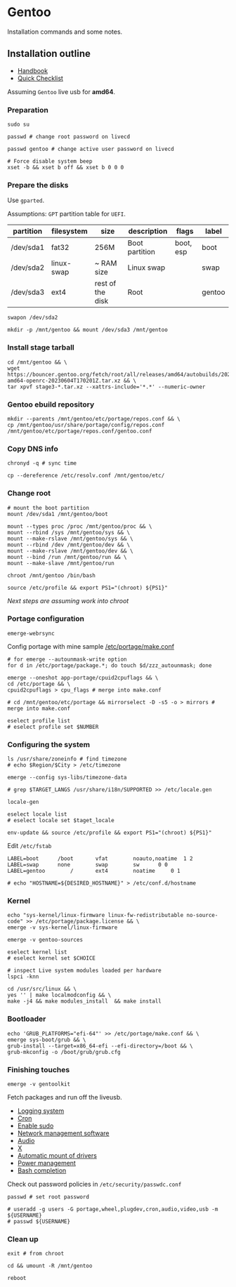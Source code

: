# Gentoo

Installation commands and some notes.

## Installation outline

- [Handbook](https://wiki.gentoo.org/wiki/Handbook:AMD64)
- [Quick Checklist](https://wiki.gentoo.org/wiki/Quick_Installation_Checklist)

Assuming `Gentoo` live usb for **amd64**.

### Preparation

```
sudo su
```

```
passwd # change root password on livecd
```

```
passwd gentoo # change active user password on livecd
```

```
# Force disable system beep
xset -b && xset b off && xset b 0 0 0
```

### Prepare the disks

Use `gparted`.

Assumptions: `GPT` partition table for `UEFI`.

| partition | filesystem | size             | description    | flags | label |
|-----------|------------|------------------|----------------|-------|-------|
| /dev/sda1 | fat32      | 256M             | Boot partition | boot, esp | boot |
| /dev/sda2 | linux-swap | ~ RAM size       | Linux swap     |       | swap |
| /dev/sda3 | ext4       | rest of the disk | Root           |       | gentoo |

```
swapon /dev/sda2
```

```
mkdir -p /mnt/gentoo && mount /dev/sda3 /mnt/gentoo
```

### Install stage tarball

```
cd /mnt/gentoo && \
wget https://bouncer.gentoo.org/fetch/root/all/releases/amd64/autobuilds/20230604T170201Z/stage3-amd64-openrc-20230604T170201Z.tar.xz && \
tar xpvf stage3-*.tar.xz --xattrs-include='*.*' --numeric-owner
```

### Gentoo ebuild repository

```
mkdir --parents /mnt/gentoo/etc/portage/repos.conf && \
cp /mnt/gentoo/usr/share/portage/config/repos.conf /mnt/gentoo/etc/portage/repos.conf/gentoo.conf
```

### Copy DNS info

```
chronyd -q # sync time
```

```
cp --dereference /etc/resolv.conf /mnt/gentoo/etc/
```

### Change root

```
# mount the boot partition
mount /dev/sda1 /mnt/gentoo/boot
```

```
mount --types proc /proc /mnt/gentoo/proc && \
mount --rbind /sys /mnt/gentoo/sys && \
mount --make-rslave /mnt/gentoo/sys && \
mount --rbind /dev /mnt/gentoo/dev && \
mount --make-rslave /mnt/gentoo/dev && \
mount --bind /run /mnt/gentoo/run && \
mount --make-slave /mnt/gentoo/run
```

```
chroot /mnt/gentoo /bin/bash
```

```
source /etc/profile && export PS1="(chroot) ${PS1}"
```

_Next steps are assuming work into chroot_

### Portage configuration

```
emerge-webrsync
```

Config portage with mine sample [/etc/portage/make.conf](src/make.conf)

```
# for emerge --autounmask-write option
for d in /etc/portage/package.*; do touch $d/zzz_autounmask; done
```

```
emerge --oneshot app-portage/cpuid2cpuflags && \
cd /etc/portage && \
cpuid2cpuflags > cpu_flags # merge into make.conf
```

```
# cd /mnt/gentoo/etc/portage && mirrorselect -D -s5 -o > mirrors # merge into make.conf
```

```
eselect profile list
# eselect profile set $NUMBER
```

### Configuring the system

```
ls /usr/share/zoneinfo # find timezone
# echo $Region/$City > /etc/timezone
```

```
emerge --config sys-libs/timezone-data
```

```
# grep $TARGET_LANGS /usr/share/i18n/SUPPORTED >> /etc/locale.gen
```

```
locale-gen
```

```
eselect locale list
# eselect locale set $taget_locale
```

```
env-update && source /etc/profile && export PS1="(chroot) ${PS1}"
```

Edit `/etc/fstab`

```
LABEL=boot		/boot		vfat		noauto,noatime	1 2
LABEL=swap		none		swap		sw		0 0
LABEL=gentoo		/		ext4		noatime		0 1
```

```
# echo "HOSTNAME=${DESIRED_HOSTNAME}" > /etc/conf.d/hostname
```

### Kernel

```
echo "sys-kernel/linux-firmware linux-fw-redistributable no-source-code" >> /etc/portage/package.license && \
emerge -v sys-kernel/linux-firmware
```

```
emerge -v gentoo-sources
```

```
eselect kernel list
# eselect kernel set $CHOICE
```

```
# inspect Live system modules loaded per hardware
lspci -knn
```

```
cd /usr/src/linux && \
yes '' | make localmodconfig && \
make -j4 && make modules_install  && make install
```

### Bootloader

```
echo 'GRUB_PLATFORMS="efi-64"' >> /etc/portage/make.conf && \
emerge sys-boot/grub && \
grub-install --target=x86_64-efi --efi-directory=/boot && \
grub-mkconfig -o /boot/grub/grub.cfg
```

### Finishing touches

```
emerge -v gentoolkit
```

Fetch packages and run off the liveusb.

- [Logging system](src/logger.md)
- [Cron](src/cron.md)
- [Enable sudo](src/sudo.md)
- [Network management software](src/networkmanager.md)
- [Audio](src/audio.md)
- [X](src/x.md)
- [Automatic mount of drivers](src/udisks.md)
- [Power management](src/power_management.md)
- [Bash completion](src/bash_completion.md)

Check out password policies in `/etc/security/passwdc.conf`

```
passwd # set root password
```

```
# useradd -g users -G portage,wheel,plugdev,cron,audio,video,usb -m ${USERNAME}
# passwd ${USERNAME}
```

### Clean up

```
exit # from chroot
```

```
cd && umount -R /mnt/gentoo
```

```
reboot
```
